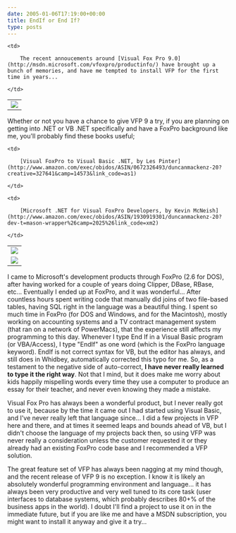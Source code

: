 ```yaml
---
date: 2005-01-06T17:19:00+00:00
title: EndIf or End If?
type: posts
---
```

<table>
  <tr>
    <td>
      <img src="http://msdn.microsoft.com/nodehomes/graphics/140x120/boxshot_vfp9.jpg" />
    </td>

    <td>

        The recent annoucements around [Visual Fox Pro 9.0](http://msdn.microsoft.com/vfoxpro/productinfo/) have brought up a bunch of memories, and have me tempted to install VFP for the first time in years...

    </td>
  </tr>
</table>

Whether or not you have a chance to give VFP 9 a try, if you are planning on getting into .NET or VB .NET specifically and have a FoxPro background like me, you'll probably find these books useful;

<table>
  <tr>
    <td>
      <img src="http://images.amazon.com/images/P/0672326493.01.TZZZZZZZ.jpg" />
    </td>

    <td>

        [Visual FoxPro to Visual Basic .NET, by Les Pinter](http://www.amazon.com/exec/obidos/ASIN/0672326493/duncanmackenz-20?creative=327641&camp=14573&link_code=as1)

    </td>
  </tr>

  <tr>
    <td>
      <img src="http://images.amazon.com/images/P/1930919301.01.THUMBZZZ.jpg" />
    </td>

    <td>

        [Microsoft .NET for Visual FoxPro Developers, by Kevin McNeish](http://www.amazon.com/exec/obidos/ASIN/1930919301/duncanmackenz-20?dev-t=mason-wrapper%26camp=2025%26link_code=xm2)

    </td>
  </tr>
</table>

I came to Microsoft's development products through FoxPro (2.6 for DOS), after having worked for a couple of years doing Clipper, DBase, RBase, etc... Eventually I ended up at FoxPro, and it was wonderful... After countless hours spent writing code that manually did joins of two file-based tables, having SQL right in the language was a beautiful thing. I spent so much time in FoxPro (for DOS and Windows, and for the Macintosh), mostly working on accounting systems and a TV contract management system (that ran on a network of PowerMacs), that the experience still affects my programming to this day. Whenever I type End If in a Visual Basic program (or VBA/Access), I type "EndIf" as one word (which is the FoxPro language keyword). EndIf is not correct syntax for VB, but the editor has always, and still does in Whidbey, automatically corrected this typo for me. So, as a testament to the negative side of auto-correct, **I have never really learned to type it the right way**. Not that I mind, but it does make me worry about kids happily mispelling words every time they use a computer to produce an essay for their teacher, and never even knowing they made a mistake.

Visual Fox Pro has always been a wonderful product, but I never really got to use it, because by the time it came out I had started using Visual Basic, and I've never really left that language since... I did a few projects in VFP here and there, and at times it seemed leaps and bounds ahead of VB, but I didn't choose the language of my projects back then, so using VFP was never really a consideration unless the customer requested it or they already had an existing FoxPro code base and I recommended a VFP solution.

The great feature set of VFP has always been nagging at my mind though, and the recent release of VFP 9 is no exception. I know it is likely an absolutely wonderful programming environment and language... it has always been very productive and very well tuned to its core task (user interfaces to database systems, which probably describes 80+% of the business apps in the world). I doubt I'll find a project to use it on in the immediate future, but if you are like me and have a MSDN subscription, you might want to install it anyway and give it a try...
